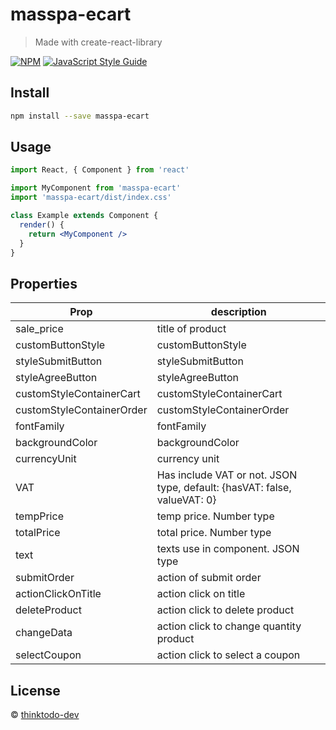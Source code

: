 # masspa-ecart

> Made with create-react-library

[![NPM](https://img.shields.io/npm/v/masspa-ecart.svg)](https://www.npmjs.com/package/masspa-ecart) [![JavaScript Style Guide](https://img.shields.io/badge/code_style-standard-brightgreen.svg)](https://standardjs.com)

## Install

```bash
npm install --save masspa-ecart
```

## Usage

```jsx
import React, { Component } from 'react'

import MyComponent from 'masspa-ecart'
import 'masspa-ecart/dist/index.css'

class Example extends Component {
  render() {
    return <MyComponent />
  }
}
```
## Properties

Prop | description 
--- | --- 
sale_price | title of product
customButtonStyle | customButtonStyle
styleSubmitButton | styleSubmitButton
styleAgreeButton | styleAgreeButton
customStyleContainerCart | customStyleContainerCart
customStyleContainerOrder | customStyleContainerOrder
fontFamily | fontFamily
backgroundColor | backgroundColor
currencyUnit | currency unit
VAT | Has include VAT or not. JSON type, default: {hasVAT: false, valueVAT: 0}
tempPrice | temp price. Number type
totalPrice | total price. Number type
text | texts use in component. JSON type
submitOrder | action of submit order
actionClickOnTitle | action click on title
deleteProduct | action click to delete product
changeData | action click to change quantity product
selectCoupon | action click to select a coupon

## License

 © [thinktodo-dev](https://github.com/thinktodo-dev)

